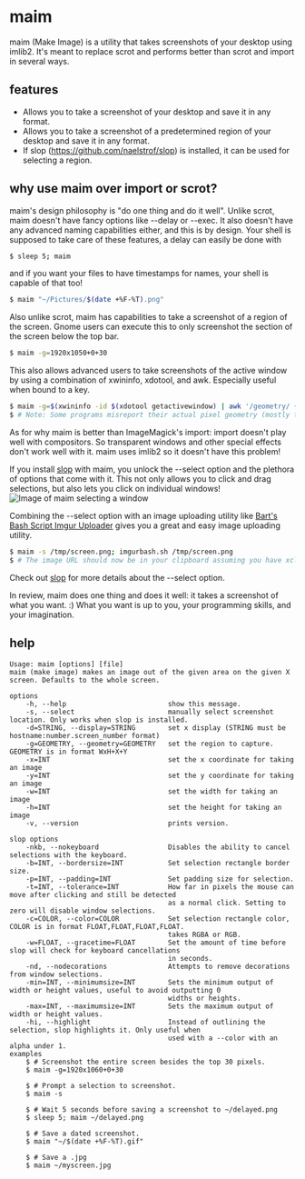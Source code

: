 maim
====

maim (Make Image) is a utility that takes screenshots of your desktop using imlib2. It's meant to replace scrot and performs better than scrot and import in several ways.

features
--------
* Allows you to take a screenshot of your desktop and save it in any format.
* Allows you to take a screenshot of a predetermined region of your desktop and save it in any format.
* If slop (https://github.com/naelstrof/slop) is installed, it can be used for selecting a region.

why use maim over import or scrot?
--------------------
maim's design philosophy is "do one thing and do it well". Unlike scrot, maim doesn't have fancy options like --delay or --exec. It also doesn't have any advanced naming capabilities either, and this is by design. Your shell is supposed to take care of these features, a delay can easily be done with
```bash
$ sleep 5; maim
```
and if you want your files to have timestamps for names, your shell is capable of that too!
```bash
$ maim "~/Pictures/$(date +%F-%T).png"
```
Also unlike scrot, maim has capabilities to take a screenshot of a region of the screen. Gnome users can execute this to only screenshot the section of the screen below the top bar.
```bash
$ maim -g=1920x1050+0+30
```
This also allows advanced users to take screenshots of the active window by using a combination of xwininfo, xdotool, and awk. Especially useful when bound to a key.
```bash
$ maim -g=$(xwininfo -id $(xdotool getactivewindow) | awk '/geometry/ {print $2}')
$ # Note: Some programs misreport their actual pixel geometry (mostly terminals). For the sake of keeping this one liner example simple this is ok for me.
```
As for why maim is better than ImageMagick's import: import doesn't play well with compositors. So transparent windows and other special effects don't work well with it.
maim uses imlib2 so it doesn't have this problem!

If you install [slop](https://github.com/naelstrof/slop) with maim, you unlock the --select option and the plethora of options that come with it.
This not only allows you to click and drag selections, but also lets you click on individual windows!
![Image of maim selecting a window](http://farmpolice.com/content/images/window_selection.png)

Combining the --select option with an image uploading utility like [Bart's Bash Script Imgur Uploader](http://imgur.com/tools/imgurbash.sh) gives you a great and easy image uploading utility.
```bash
$ maim -s /tmp/screen.png; imgurbash.sh /tmp/screen.png
$ # The image URL should now be in your clipboard assuming you have xclip installed!
```
Check out [slop](https://github.com/naelstrof/slop) for more details about the --select option.

In review, maim does one thing and does it well: it takes a screenshot of what you want. :) What you want is up to you, your programming skills, and your imagination.

help
-------------------
```text
Usage: maim [options] [file]
maim (make image) makes an image out of the given area on the given X screen. Defaults to the whole screen.

options
    -h, --help                         show this message.
    -s, --select                       manually select screenshot location. Only works when slop is installed.
    -d=STRING, --display=STRING        set x display (STRING must be hostname:number.screen_number format)
    -g=GEOMETRY, --geometry=GEOMETRY   set the region to capture. GEOMETRY is in format WxH+X+Y
    -x=INT                             set the x coordinate for taking an image
    -y=INT                             set the y coordinate for taking an image
    -w=INT                             set the width for taking an image
    -h=INT                             set the height for taking an image
    -v, --version                      prints version.

slop options
    -nkb, --nokeyboard                 Disables the ability to cancel selections with the keyboard.
    -b=INT, --bordersize=INT           Set selection rectangle border size.
    -p=INT, --padding=INT              Set padding size for selection.
    -t=INT, --tolerance=INT            How far in pixels the mouse can move after clicking and still be detected
                                       as a normal click. Setting to zero will disable window selections.
    -c=COLOR, --color=COLOR            Set selection rectangle color, COLOR is in format FLOAT,FLOAT,FLOAT,FLOAT.
                                       takes RGBA or RGB.
    -w=FLOAT, --gracetime=FLOAT        Set the amount of time before slop will check for keyboard cancellations
                                       in seconds.
    -nd, --nodecorations               Attempts to remove decorations from window selections.
    -min=INT, --minimumsize=INT        Sets the minimum output of width or height values, useful to avoid outputting 0
                                       widths or heights.
    -max=INT, --maximumsize=INT        Sets the maximum output of width or height values.
    -hi, --highlight                   Instead of outlining the selection, slop highlights it. Only useful when
                                       used with a --color with an alpha under 1.
examples
    $ # Screenshot the entire screen besides the top 30 pixels.
    $ maim -g=1920x1060+0+30

    $ # Prompt a selection to screenshot.
    $ maim -s

    $ # Wait 5 seconds before saving a screenshot to ~/delayed.png
    $ sleep 5; maim ~/delayed.png

    $ # Save a dated screenshot.
    $ maim "~/$(date +%F-%T).gif"

    $ # Save a .jpg
    $ maim ~/myscreen.jpg
```
